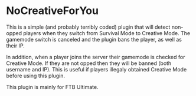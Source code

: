 NoCreativeForYou
================

This is a simple (and probably terribly coded) plugin that will detect non-opped players when they switch from Survival 
Mode to Creative Mode. The gamemode switch is canceled and the plugin bans the player, as well as their IP.

In addition, when a player joins the server their gamemode is checked for Creative Mode. If they are not opped then they 
will be banned (both username and IP). This is useful if players illegaly obtained Creative Mode before using this plugin.

This plugin is mainly for FTB Ultimate.
